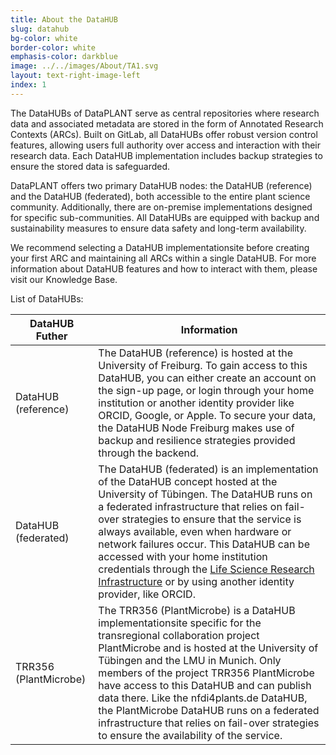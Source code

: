```yaml
---
title: About the DataHUB 
slug: datahub
bg-color: white
border-color: white
emphasis-color: darkblue
image: ../../images/About/TA1.svg
layout: text-right-image-left
index: 1
---
```


The DataHUBs of DataPLANT serve as central repositories where research data and associated metadata are stored in the form of Annotated Research Contexts (ARCs). Built on GitLab, all DataHUBs offer robust version control features, allowing users full authority over access and interaction with their research data. Each DataHUB implementation includes backup strategies to ensure the stored data is safeguarded. 

DataPLANT offers two primary DataHUB nodes: the DataHUB (reference) and the DataHUB (federated), both accessible to the entire plant science community. Additionally, there are on-premise implementations designed for specific sub-communities. All DataHUBs are equipped with backup and sustainability measures to ensure data safety and long-term availability. 

We recommend selecting a DataHUB implementationsite before creating your first ARC and maintaining all ARCs within a single DataHUB. For more information about DataHUB features and how to interact with them, please visit our Knowledge Base. 

List of DataHUBs: 

| DataHUB Futher | Information |
| --- | --- |
| DataHUB (reference)| The DataHUB (reference) is hosted at the University of Freiburg. To gain access to this DataHUB, you can either create an account on the sign-up page, or login through your home institution or another identity provider like ORCID, Google, or Apple. To secure your data, the DataHUB Node Freiburg makes use of backup and resilience strategies provided through the backend. | 
| DataHUB (federated) | The DataHUB (federated) is an implementation of the DataHUB concept hosted at the University of Tübingen. The DataHUB runs on a federated infrastructure that relies on fail-over strategies to ensure that the service is always available, even when hardware or network failures occur. This DataHUB can be accessed with your home institution credentials through the [Life Science Research Infrastructure](https://lifescience-ri.eu/ls-login.html) or by using another identity provider, like ORCID. | 
| TRR356 (PlantMicrobe) | The TRR356 (PlantMicrobe) is a DataHUB implementationsite specific for the transregional collaboration project PlantMicrobe and is hosted at the University of Tübingen and the LMU in Munich. Only members of the project TRR356 PlantMicrobe have access to this DataHUB and can publish data there. Like the nfdi4plants.de DataHUB, the PlantMicrobe DataHUB runs on a federated infrastructure that relies on fail-over strategies to ensure the availability of the service.| 